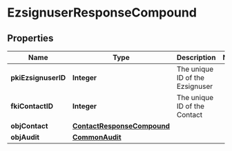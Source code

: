 

# EzsignuserResponseCompound

## Properties

Name | Type | Description | Notes
------------ | ------------- | ------------- | -------------
**pkiEzsignuserID** | **Integer** | The unique ID of the Ezsignuser | 
**fkiContactID** | **Integer** | The unique ID of the Contact | 
**objContact** | [**ContactResponseCompound**](ContactResponseCompound.md) |  | 
**objAudit** | [**CommonAudit**](CommonAudit.md) |  | 




